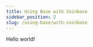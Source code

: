 ```yaml
---
title: Using Base with Coinbase
sidebar_position: 2
slug: /using-base/with-coinbase
---
```


Hello world!
